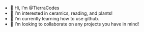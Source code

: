 - 👋 Hi, I’m @TierraCodes
- 👀 I’m interested in ceramics, reading, and plants!
- 🌱 I’m currently learning how to use github.
- 💞️ I’m looking to collaborate on any projects you have in mind!

<!---
TierraCodes/TierraCodes is a ✨ special ✨ repository because its `README.md` (this file) appears on your GitHub profile.
You can click the Preview link to take a look at your changes.
--->
